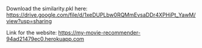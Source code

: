 Download the similarity.pkl here: https://drive.google.com/file/d/1xeDUPLbw0RQMmEvsaDDr4XPHiPt_YawM/view?usp=sharing

Link for the website: https://my-movie-recommender-94ad21479ec0.herokuapp.com

